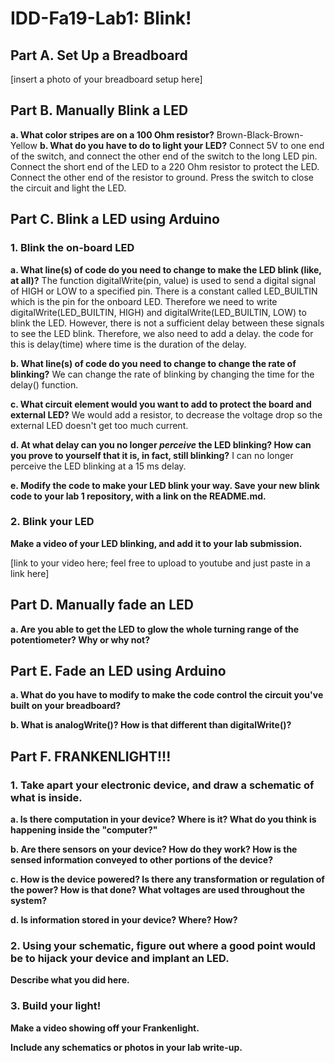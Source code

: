 # IDD-Fa19-Lab1: Blink!

## Part A. Set Up a Breadboard

[insert a photo of your breadboard setup here]


## Part B. Manually Blink a LED

**a. What color stripes are on a 100 Ohm resistor?**
     Brown-Black-Brown-Yellow
**b. What do you have to do to light your LED?**
     Connect 5V to one end of the switch, and connect the other end of the switch to the long LED pin. 
     Connect the short end of the LED to a 220 Ohm resistor to protect the LED. Connect the other end of the 
     resistor to ground. Press the switch to close the circuit and light the LED.

## Part C. Blink a LED using Arduino

### 1. Blink the on-board LED

**a. What line(s) of code do you need to change to make the LED blink (like, at all)?**
     The function digitalWrite(pin, value) is used to send a digital signal of HIGH or LOW to 
     a specified pin. There is a constant called LED_BUILTIN which is the pin for the onboard LED. Therefore we
     need to write digitalWrite(LED_BUILTIN, HIGH) and digitalWrite(LED_BUILTIN, LOW) to blink the LED. However,
     there is not a sufficient delay between these signals to see the LED blink. Therefore, we also need to add a delay.
     the code for this is delay(time) where time is the duration of the delay.
     
**b. What line(s) of code do you need to change to change the rate of blinking?**
     We can change the rate of blinking by changing the time for the delay() function.
     
**c. What circuit element would you want to add to protect the board and external LED?**
     We would add a resistor, to decrease the voltage drop so the external LED doesn't get too much current.
     
**d. At what delay can you no longer *perceive* the LED blinking? How can you prove to yourself that it is, in fact, still blinking?**
     I can no longer perceive the LED blinking at a 15 ms delay. 

**e. Modify the code to make your LED blink your way. Save your new blink code to your lab 1 repository, with a link on the README.md.**


### 2. Blink your LED

**Make a video of your LED blinking, and add it to your lab submission.**

[link to your video here; feel free to upload to youtube and just paste in a link here]


## Part D. Manually fade an LED

**a. Are you able to get the LED to glow the whole turning range of the potentiometer? Why or why not?**


## Part E. Fade an LED using Arduino

**a. What do you have to modify to make the code control the circuit you've built on your breadboard?**

**b. What is analogWrite()? How is that different than digitalWrite()?**


## Part F. FRANKENLIGHT!!!

### 1. Take apart your electronic device, and draw a schematic of what is inside. 

**a. Is there computation in your device? Where is it? What do you think is happening inside the "computer?"**

**b. Are there sensors on your device? How do they work? How is the sensed information conveyed to other portions of the device?**

**c. How is the device powered? Is there any transformation or regulation of the power? How is that done? What voltages are used throughout the system?**

**d. Is information stored in your device? Where? How?**

### 2. Using your schematic, figure out where a good point would be to hijack your device and implant an LED.

**Describe what you did here.**

### 3. Build your light!

**Make a video showing off your Frankenlight.**

**Include any schematics or photos in your lab write-up.**
